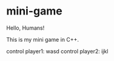 # mini-game

Hello, Humans!

This is my mini game in C++.

control player1: wasd
control player2: ijkl
